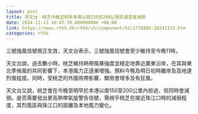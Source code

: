 ```yaml
---
layout: post
title: 天文台：桃芝今晚至明早本港以南150至200公里掠過並會減弱
date: 2024-11-13 16:47:39.000000000 +08:00
link: https://news.rthk.hk/rthk/ch/component/k2/1778885-20241113.htm
categories: rthk
---
```


三號強風信號現正生效，天文台表示，三號強風信號會至少維持至今晚11時。

天文台說，過去數小時，桃芝維持熱帶風暴強度並穩定地靠近廣東沿岸，在其與東北季候風的共同影響下，本港風力正逐漸增強。預料今晚及明日初時離岸及高地達烈風程度。同時，受桃芝的外圍雨帶影響，驟雨會增多及有狂風。

天文台又說，桃芝會在今晚至明早於本港以南150至200公里內掠過，但同時會減弱。是否需要發出更高熱帶氣旋警告信號，需視乎桃芝在接近珠江口時的減弱程度，其烈風區與珠江口的距離及本地風力變化。
